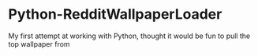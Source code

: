 # Python-RedditWallpaperLoader
My first attempt at working with Python, thought it would be fun to pull the top wallpaper from 
